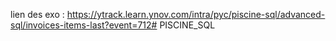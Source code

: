 lien des exo : 
https://ytrack.learn.ynov.com/intra/pyc/piscine-sql/advanced-sql/invoices-items-last?event=712# PISCINE_SQL
